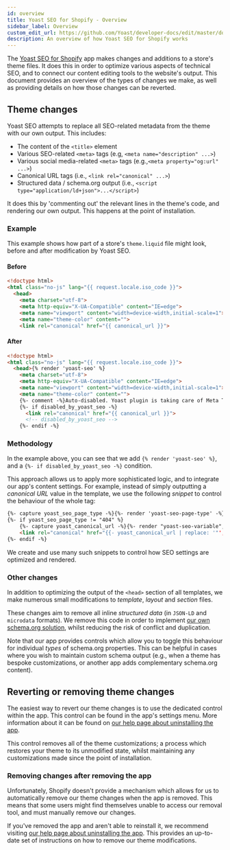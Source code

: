 ```yaml
---
id: overview
title: Yoast SEO for Shopify - Overview
sidebar_label: Overview
custom_edit_url: https://github.com/Yoast/developer-docs/edit/master/docs/shopify/overview.md
description: An overview of how Yoast SEO for Shopify works
---
```


The [Yoast SEO for Shopify](https://apps.shopify.com/yoast-seo) app makes changes and additions to a store's theme files. It does this in order to optimize various aspects of technical SEO, and to connect our content editing tools to the website's output.
This document provides an overview of the types of changes we make, as well as providing details on how those changes can be reverted.

## Theme changes

Yoast SEO attempts to replace all SEO-related metadata from the theme with our own output. This includes:

 - The content of the `<title>` element
 - Various SEO-related `<meta>` tags (e.g, `<meta name="description" ...>`)
 - Various social media-related `<meta>` tags (e.g.,`<meta property="og:url" ...>`)
 - Canonical URL tags (i.e., `<link rel="canonical" ...>`)
 - Structured data / schema.org output (i.e., `<script type="application/ld+json">...</script>`)

It does this by 'commenting out' the relevant lines in the theme's code, and rendering our own output. This happens at the point of installation.

### Example

This example shows how part of a store's `theme.liquid` file might look, before and after modification by Yoast SEO.

#### Before

```html
<!doctype html>
<html class="no-js" lang="{{ request.locale.iso_code }}">
  <head>
    <meta charset="utf-8">
    <meta http-equiv="X-UA-Compatible" content="IE=edge">
    <meta name="viewport" content="width=device-width,initial-scale=1">
    <meta name="theme-color" content="">
    <link rel="canonical" href="{{ canonical_url }}">
```

#### After

```html
<!doctype html>
<html class="no-js" lang="{{ request.locale.iso_code }}">
  <head>{% render 'yoast-seo' %}
    <meta charset="utf-8">
    <meta http-equiv="X-UA-Compatible" content="IE=edge">
    <meta name="viewport" content="width=device-width,initial-scale=1">
    <meta name="theme-color" content="">
    {%- comment -%}Auto-disabled. Yoast plugin is taking care of Meta Tags output.{%- endcomment -%}
    {%- if disabled_by_yoast_seo -%}
      <link rel="canonical" href="{{ canonical_url }}">
      <!-- disabled_by_yoast_seo -->
    {%- endif -%}
```

### Methodology

In the example above, you can see that we add `{% render 'yoast-seo' %}`, and a `{%- if disabled_by_yoast_seo -%}` condition.

This approach allows us to apply more sophisticated logic, and to integrate our app's content settings. For example, instead of simply outputting a _canonical URL_ value in the template, we use the following _snippet_ to control the behaviour of the whole tag:

```html
{%- capture yoast_seo_page_type -%}{%- render 'yoast-seo-page-type' -%}{%- endcapture -%}
{%- if yoast_seo_page_type != "404" %}
	{%- capture yoast_canonical_url -%}{%- render "yoast-seo-variable", variable: "canonical_url" -%}{%- endcapture -%}
	<link rel="canonical" href="{{- yoast_canonical_url | replace: '"', '&#34;' -}}"/>
{%- endif -%}
```

We create and use many such snippets to control how SEO settings are optimized and rendered.

### Other changes

In addition to optimizing the output of the `<head>` section of all templates, we make numerous small modifications to _template_, _layout_ and _section_ files.

These changes aim to remove all inline _structured data_ (in `JSON-LD` and `microdata` formats). We remove this code in order to implement [our own schema.org solution](https://developer.yoast.com/features/schema/plugins/yoast-seo-shopify), whilst reducing the risk of conflict and duplication.

Note that our app provides controls which allow you to toggle this behaviour for individual _types_ of schema.org properties. This can be helpful in cases where you wish to maintain custom schema output (e.g., when a theme has bespoke customizations, or another app adds complementary schema.org content).

## Reverting or removing theme changes

The easiest way to revert our theme changes is to use the dedicated control within the app. This control can be found in the app's settings menu.
More information about it can be found on [our help page about uninstalling the app](https://yoa.st/shopify72).

This control removes all of the theme customizations; a process which restores your theme to its unmodified state, whilst maintaining any customizations made since the point of installation.

### Removing changes after removing the app

Unfortunately, Shopify doesn't provide a mechanism which allows for us to automatically remove our theme changes when the app is removed. This means that some users might find themselves unable to access our removal tool, and must manually remove our changes.

If you've removed the app and aren't able to reinstall it, we recommend visiting [our help page about uninstalling the app](https://yoa.st/shopify72). This provides an up-to-date set of instructions on how to remove our theme modifications.
